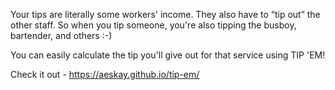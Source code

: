 Your tips are literally some workers' income. They also have to “tip out” the other staff.
So when you tip someone, you're also tipping the busboy, bartender, and others :-)

You can easily calculate the tip you'll give out for that service using TIP 'EM!

Check it out - https://aeskay.github.io/tip-em/
